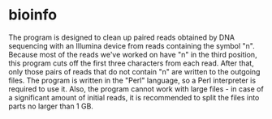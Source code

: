 # bioinfo
The program is designed to clean up paired reads obtained by DNA sequencing with an Illumina device from reads containing the symbol "n". Because most of the reads we've worked on have "n" in the third position, this program cuts off the first three characters from each read. After that, only those pairs of reads that do not contain "n" are written to the outgoing files.
The program is written in the "Perl" language, so a Perl interpreter is required to use it. Also, the program cannot work with large files - in case of a significant amount of initial reads, it is recommended to split the files into parts no larger than 1 GB.
